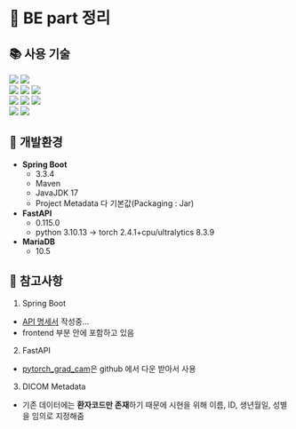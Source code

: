 # 📄 BE part 정리  
## 📚 사용 기술
<div> 
  <img src="https://img.shields.io/badge/java-007396?style=for-the-badge&logo=java&logoColor=white"> 
  <img src="https://img.shields.io/badge/python-3776AB?style=for-the-badge&logo=python&logoColor=white">
  <br>
  
  <img src="https://img.shields.io/badge/html5-E34F26?style=for-the-badge&logo=html5&logoColor=white">
  <img src="https://img.shields.io/badge/javascript-F7DF1E?style=for-the-badge&logo=javascript&logoColor=black">
  <img src="https://img.shields.io/badge/jquery-0769AD?style=for-the-badge&logo=jquery&logoColor=white">
  <br>
  
  <img src="https://img.shields.io/badge/springboot-6DB33F?style=for-the-badge&logo=springboot&logoColor=white"> 
  <img src="https://img.shields.io/badge/fastapi-009688?style=for-the-badge&logo=fastapi&logoColor=white">
  <img src="https://img.shields.io/badge/mariaDB-003545?style=for-the-badge&logo=mariaDB&logoColor=white">
  <br>

  <img src="https://img.shields.io/badge/docker-2496ED?style=for-the-badge&logo=docker&logoColor=white">
  <img src="https://img.shields.io/badge/github-181717?style=for-the-badge&logo=github&logoColor=white">
</div>

## 📌 개발환경
+ **Spring Boot**
  + 3.3.4
  + Maven
  + JavaJDK 17
  + Project Metadata 다 기본값(Packaging : Jar)
+ **FastAPI**
  + 0.115.0
  + python 3.10.13 → torch 2.4.1+cpu/ultralytics 8.3.9
+ **MariaDB**
  + 10.5

## 📝 참고사항
1. Spring Boot
+ [API 명세서](https://docs.google.com/spreadsheets/d/1gWSqK_wsTl03aVV3zX7HH4mJWQ9vPX0HMhkupyEhzwc/edit?usp=sharing) 작성중...
+ frontend 부분 안에 포함하고 있음
2. FastAPI
+ [pytorch_grad_cam](https://github.com/jacobgil/pytorch-grad-cam/tree/master)은 github 에서 다운 받아서 사용
3. DICOM Metadata
+ 기존 데이터에는 **환자코드만 존재**하기 때문에 시현을 위해 이름, ID, 생년월일, 성별을 임의로 지정해줌
